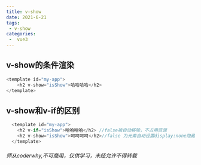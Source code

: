 ```yaml
---
title: v-show
date: 2021-6-21
tags:
 - v-show
categories:
 -  vue3
---
```

<!-- more -->
## v-show的条件渲染
```js
<template id="my-app">
    <h2 v-show="isShow">哈哈哈哈</h2>
</template>
```
## v-show和v-if的区别
```js
  <template id="my-app">
    <h2 v-if="isShow">哈哈哈哈</h2> //false被自动移除，不占用资源
    <h2 v-show="isShow">呵呵呵呵</h2>//false 为元素自动设置display:none隐藏，实际仍存在
  </template>
```
###### 师从coderwhy,不可商用，仅供学习，未经允许不得转载